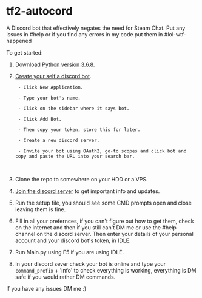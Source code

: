 # tf2-autocord
A Discord bot that effectively negates the need for Steam Chat. Put any issues in #help or if you find any errors in my code put them in #lol-wtf-happened

To get started:

1. Download [Python version 3.6.8](https://www.python.org/downloads/release/python-368/).

2. [Create your self a discord bot](https://discordapp.com/developers/applications/).

        - Click New Application.

        - Type your bot's name.

        - Click on the sidebar where it says bot.

        - Click Add Bot.

        - Then copy your token, store this for later.

        - Create a new discord server.

        - Invite your bot using OAuth2, go-to scopes and click bot and copy and paste the URL into your search bar.
    
    
3. Clone the repo to somewhere on your HDD or a VPS.

4. [Join the discord server](https://discord.gg/S3eVmxD) to get important info and updates.

5. Run the setup file, you should see some CMD prompts open and close leaving them is fine.

6. Fill in all your prefernces, if you can't figure out how to get them, check on the internet and then if you still can't DM me or use the #help channel on the discord server. Then enter your details of your personal account and your discord bot's token, in IDLE.

8. Run Main.py using F5 if you are using IDLE.

9. In your discord sever check your bot is online and type your `command_prefix` + 'info' to check everything is working, everything is DM safe if you would rather DM commands.

If you have any issues DM me :)
